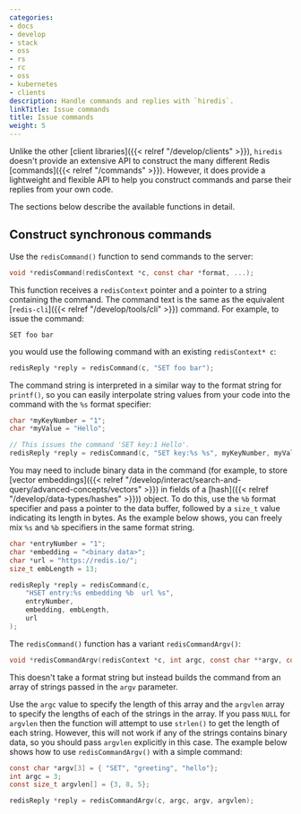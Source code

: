 ```yaml
---
categories:
- docs
- develop
- stack
- oss
- rs
- rc
- oss
- kubernetes
- clients
description: Handle commands and replies with `hiredis`.
linkTitle: Issue commands
title: Issue commands
weight: 5
---
```


Unlike the other [client libraries]({{< relref "/develop/clients" >}}),
`hiredis` doesn't provide an extensive API to construct the many different
Redis [commands]({{< relref "/commands" >}}). However, it does provide a lightweight and
flexible API to help you construct commands and parse their replies from
your own code.

The sections below describe the available functions in
detail.

## Construct synchronous commands

Use the `redisCommand()` function to send commands to the server:

```c
void *redisCommand(redisContext *c, const char *format, ...);
```

This function receives a `redisContext` pointer and a pointer
to a string containing the command. The command text is the
same as the equivalent [`redis-cli`]({{< relref "/develop/tools/cli" >}})
command. For example, to issue the command:

```
SET foo bar
```

you would use the following command with an existing `redisContext* c`:

```c
redisReply *reply = redisCommand(c, "SET foo bar");
```

The command string is interpreted in a similar way to the format
string for `printf()`, so you can easily interpolate string values from
your code into the command with the `%s` format specifier:

```c
char *myKeyNumber = "1";
char *myValue = "Hello";

// This issues the command 'SET key:1 Hello'.
redisReply *reply = redisCommand(c, "SET key:%s %s", myKeyNumber, myValue);
```

You may need to include binary data in the command (for example, to store
[vector embeddings]({{< relref "/develop/interact/search-and-query/advanced-concepts/vectors" >}})
in fields of a [hash]({{< relref "/develop/data-types/hashes" >}})) object.
To do this, use the `%b` format specifier and pass a pointer to the
data buffer, followed by a `size_t` value indicating its length in bytes.
As the example below shows, you can freely mix `%s` and `%b` specifiers
in the same format string.

```c
char *entryNumber = "1";
char *embedding = "<binary data>";
char *url = "https://redis.io/";
size_t embLength = 13;

redisReply *reply = redisCommand(c,
    "HSET entry:%s embedding %b  url %s",
    entryNumber,
    embedding, embLength,
    url
);
```

The `redisCommand()` function has a variant `redisCommandArgv()`:

```c
void *redisCommandArgv(redisContext *c, int argc, const char **argv, const size_t *argvlen);
```

This doesn't take a format string but instead builds the command from an array
of strings passed in the `argv` parameter.

Use the `argc` value to
specify the length of this array and the `argvlen` array to specify
the lengths of each of the strings in the array. If you pass `NULL`
for `argvlen` then the function will attempt to use `strlen()` to
get the length of each string. However, this will not work if any of
the strings contains binary data, so you should pass `argvlen`
explicitly in this case. The example below shows how to use
`redisCommandArgv()` with a simple command:

```c
const char *argv[3] = { "SET", "greeting", "hello"};
int argc = 3;
const size_t argvlen[] = {3, 8, 5};

redisReply *reply = redisCommandArgv(c, argc, argv, argvlen);
```
